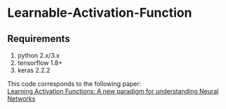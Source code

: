 # Learnable-Activation-Function

## Requirements
1. python 2.x/3.x
2. tensorflow 1.8+
3. keras 2.2.2

This code corresponds to the following paper:\
[Learning Activation Functions: A new paradigm for understanding Neural Networks](https://arxiv.org/abs/1906.09529)



